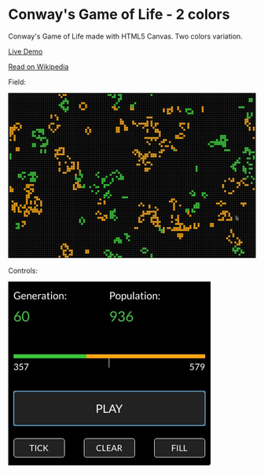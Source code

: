 # Conway's Game of Life - 2 colors

Conway's Game of Life made with HTML5 Canvas. Two colors variation.

[Live Demo](https://ashelkov.github.io/canvas-game-of-life/)

[Read on Wikipedia](https://ru.wikipedia.org/wiki/%D0%98%D0%B3%D1%80%D0%B0_%C2%AB%D0%96%D0%B8%D0%B7%D0%BD%D1%8C%C2%BB)

Field:

![Field](./screenshot.jpg)

Controls:

![Controls](./screenshot2.jpg)

